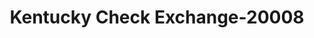 ---
f_zip-code: 45449
f_state-code: OH
title: Kentucky Check Exchange-20008
f_phone: 937-432-0151
f_city-only: Dayton
f_address: 206 N Springboro Pike Dayton
f_location-unique-id: '20008'
slug: kentucky-check-exchange-20008
updated-on: '2024-05-30T13:46:58.046Z'
created-on: '2024-05-30T13:36:59.803Z'
published-on: '2024-05-30T13:54:32.469Z'
f_city-state: cms/city/dayton-oh.md
f_company: cms/company/kentucky-check-exchange.md
f_state: cms/state/ohio.md
layout: '[payday-loan].html'
tags: payday-loan
---